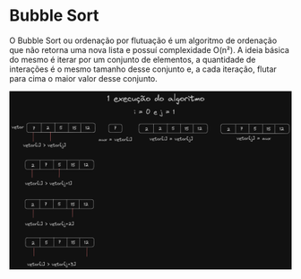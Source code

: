 # Bubble Sort

O Bubble Sort ou ordenação por flutuação é um algoritmo de ordenação que não retorna uma nova lista e possuí complexidade O(n²). A ideia básica do mesmo é iterar por um conjunto de elementos, a quantidade de interações é o mesmo tamanho desse conjunto e, a cada iteração, flutar para cima o maior valor desse conjunto.

![alt](bubbleSort.png)
